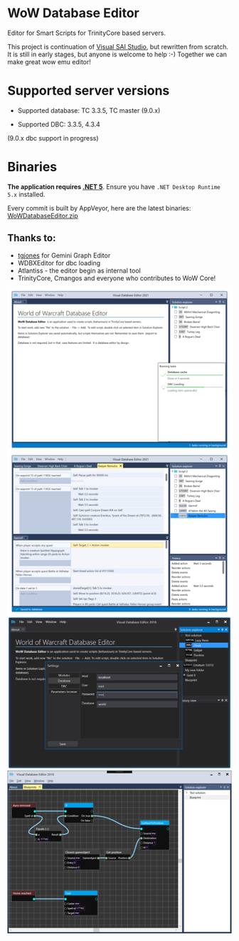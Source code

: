 # WoW Database Editor
Editor for Smart Scripts for TrinityCore based servers.

This project is continuation of [Visual SAI Studio](https://github.com/BandyscLegacy/VisualSAIStudio), but rewritten from scratch. It is still in early stages, but anyone is welcome to help :-) Together we can make great wow emu editor!

# Supported server versions

 * Supported database: TC 3.3.5, TC master (9.0.x)
 
 * Supported DBC: 3.3.5, 4.3.4 
 
 (9.0.x dbc support in progress)

# Binaries

**The application requires [.NET 5](https://dotnet.microsoft.com/download/dotnet/5.0)**. Ensure you have `.NET Desktop Runtime 5.x` installed.

Every commit is built by AppVeyor, here are the latest binaries: [WoWDatabaseEditor.zip](https://ci.appveyor.com/api/projects/BAndysc/wowdatabaseeditor/artifacts/WoWDatabaseEditor.zip?branch=master)

## Thanks to:
 * [tgjones](https://github.com/tgjones/gemini) for Gemini Graph Editor
 * WDBXEditor for dbc loading
 * Atlantiss - the editor begin as internal tool
 * TrinityCore, Cmangos and everyone who contributes to WoW Core!

![screenshot1](https://github.com/BAndysc/WoWDatabaseEditor/blob/680b3d10896fe017f9731c1b114df7b43308ae8f/Examples/screenshot2.png?raw=true)
![screenshot3](https://github.com/BAndysc/WoWDatabaseEditor/blob/680b3d10896fe017f9731c1b114df7b43308ae8f/Examples/screenshot3.png?raw=true)
![darktheme](https://raw.githubusercontent.com/BAndysc/WoWDatabaseEditor/master/Examples/darktheme.png)
![screenshot2](https://raw.githubusercontent.com/BAndysc/WoWDatabaseEditor/master/Examples/blueprints_screenshot.png)